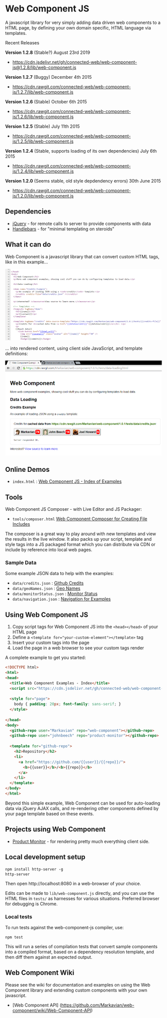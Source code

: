 Web Component JS
================
A javascript library for very simply adding data driven web components to a HTML page, by defining your own domain specific, HTML language via templates.

Recent Releases

**Version 1.2.8** (Stable?)
August 23rd 2019
* https://cdn.jsdelivr.net/gh/connected-web/web-component-js@1.2.8/lib/web-component.js

**Version 1.2.7** (Buggy)
December 4th 2015
* https://cdn.rawgit.com/connected-web/web-component-js/1.2.7/lib/web-component.js

**Version 1.2.6** (Stable)
October 6th 2015
* https://cdn.rawgit.com/connected-web/web-component-js/1.2.6/lib/web-component.js

**Version 1.2.5** (Stable)
July 11th 2015
* https://cdn.rawgit.com/connected-web/web-component-js/1.2.5/lib/web-component.js

**Version 1.2.4** (Stable, supports loading of its own dependencies)
July 6th 2015
* https://cdn.rawgit.com/connected-web/web-component-js/1.2.4/lib/web-component.js

**Version 1.2.0** (Seems stable, old style depdendency errors)
30th June 2015
* https://cdn.rawgit.com/connected-web/web-component-js/1.2.0/lib/web-component.js

Dependencies
------------
- [jQuery](https://jquery.com/) - for remote calls to server to provide components with data
- [Handlebars](http://handlebarsjs.com/) - for "minimal templating on steroids"

What it can do
--------------
Web Component is a javascript library that can convert custom HTML tags, like in this example...

![Web Component Data Loading Example Source](images/data-loading-example-source.png)

... into rendered content, using client side JavaScript, and template definitions:

![Web Component Data Loading Example](images/data-loading-example.png)

Online Demos
------------
* `index.html` : [Web Component JS - Index of Examples](https://cdn.jsdelivr.net/gh/connected-web/web-component-js@1.2.8/tests/index.html)

Tools
-----
Web Component JS Composer - with Live Editor and JS Packager:
* `tools/composer.html` [Web Component Composer for Creating File Includes](https://cdn.jsdelivr.net/gh/connected-web/web-component-js@1.2.8/tools/composer.html)

The composer is a great way to play around with new templates and view the results in the live window. It also packs up your script, template and style tags into a JS packaged format which you can distribute via CDN or include by reference into local web pages.

### Sample Data
Some example JSON data to help with the examples:
* `data/credits.json` : [Github Credits](https://cdn.jsdelivr.net/gh/connected-web/web-component-js@1.2.8/tests/data/credits.json)
* `data/geoNames.json` : [Geo Names](https://cdn.jsdelivr.net/gh/connected-web/web-component-js@1.2.8/tests/data/geoNames.json)
* `data/monitorStatus.json` : [Monitor Status](https://cdn.jsdelivr.net/gh/connected-web/web-component-js@1.2.8/tests/data/monitorStatus.json)
* `data/navigation.json` : [Navigation for Examples](https://cdn.jsdelivr.net/gh/connected-web/web-component-js@1.2.8/tests/data/navigation.json)

Using Web Component JS
----------------------
1. Copy script tags for Web Component JS into the `<head></head>` of your HTML page
2. Define a `<template for="your-custom-element"></template>` tag
3. Insert your custom tags into the page
4. Load the page in a web browser to see your custom tags render

A complete example to get you started:
```html
<!DOCTYPE html>
<html>
<head>
  <title>Web Component Examples - Index</title>
  <script src="https://cdn.jsdelivr.net/gh/connected-web/web-component-js@1.2.8/lib/web-component.js"></script>

  <style for="page">
    body { padding: 20px; font-family: sans-serif; }
  </style>

</head>
<body>
  <github-repo user="Markavian" repo="web-component"></github-repo>
  <github-repo user="johnbeech" repo="product-monitor"></github-repo>

  <template for="github-repo">
    <h2>Repository</h2>
    <li>
      <a href="https://github.com/{{user}}/{{repo}}/">
        <b>{{user}}</b>/<b>{{repo}}</b>
      </a>
    </li>
  </template>
</body>
</html>
```

Beyond this simple example, Web Component can be used for auto-loading data via jQuery AJAX calls, and re-rendering other components defined by your page template based on these events.

Projects using Web Component
----------------------------
* [Product Monitor](https://github.com/johnbeech/product-monitor/) - for rendering pretty much everything client side.

Local development setup
-------------------
```
npm install http-server -g
http-server
```
Then open http://localhost:8080 in a web-browser of your choice.

Edits can be made to `lib/web-component.js` directly, and you can use the HTML files in `tests/` as harnesses for various situations. Preferred browser for debugging is Chrome.

### Local tests
To run tests against the web-component-js compiler, use:
```
npm test
```
This will run a series of compilation tests that convert sample components into a compiled format, based on a dependency resolution template, and then diff them against an expected output.

Web Component Wiki
------------------

Please see the wiki for documentation and examples on using the Web Component library and extending custom components with your own javascript.
* [Web Component API] (https://github.com/Markavian/web-component/wiki/Web-Component-API)
